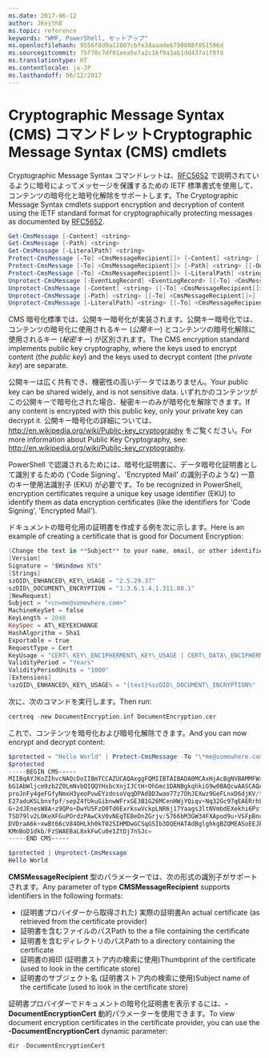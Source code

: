 ```yaml
---
ms.date: 2017-06-12
author: JKeithB
ms.topic: reference
keywords: "WMF, PowerShell, セットアップ"
ms.openlocfilehash: 9556f0d9a12807cbfe38aaade6798088f051596d
ms.sourcegitcommit: 75f70c7df01eea5e7a2c16f9a3ab1dd437a1f8fd
ms.translationtype: HT
ms.contentlocale: ja-JP
ms.lasthandoff: 06/12/2017
---
```

# <a name="cryptographic-message-syntax-cms-cmdlets"></a><span data-ttu-id="c6301-102">Cryptographic Message Syntax (CMS) コマンドレット</span><span class="sxs-lookup"><span data-stu-id="c6301-102">Cryptographic Message Syntax (CMS) cmdlets</span></span>

<span data-ttu-id="c6301-103">Cryptographic Message Syntax コマンドレットは、[RFC5652](http://tools.ietf.org/html/rfc5652) で説明されているように暗号によってメッセージを保護するための IETF 標準書式を使用して、コンテンツの暗号化と暗号化解除をサポートします。</span><span class="sxs-lookup"><span data-stu-id="c6301-103">The Cryptographic Message Syntax cmdlets support encryption and decryption of content using the IETF standard format for cryptographically protecting messages as documented by [RFC5652](http://tools.ietf.org/html/rfc5652).</span></span>

```powershell
Get-CmsMessage [-Content] <string>
Get-CmsMessage [-Path] <string>
Get-CmsMessage [-LiteralPath] <string>
Protect-CmsMessage [-To] <CmsMessageRecipient[]> [-Content] <string> [[-OutFile] <string>]
Protect-CmsMessage [-To] <CmsMessageRecipient[]> [-Path] <string> [[-OutFile] <string>]
Protect-CmsMessage [-To] <CmsMessageRecipient[]> [-LiteralPath] <string> [[-OutFile] <string>]
Unprotect-CmsMessage [-EventLogRecord] <EventLogRecord> [[-To] <CmsMessageRecipient[]>] [-IncludeContext]
Unprotect-CmsMessage [-Content] <string> [[-To] <CmsMessageRecipient[]>] [-IncludeContext]
Unprotect-CmsMessage [-Path] <string> [[-To] <CmsMessageRecipient[]>] [-IncludeContext]
Unprotect-CmsMessage [-LiteralPath] <string> [[-To] <CmsMessageRecipient[]>] [-IncludeContext]
```

<span data-ttu-id="c6301-104">CMS 暗号化標準では、公開キー暗号化が実装されます。公開キー暗号化では、コンテンツの暗号化に使用されるキー (*公開キー*) とコンテンツの暗号化解除に使用されるキー (*秘密キー*) が区別されます。</span><span class="sxs-lookup"><span data-stu-id="c6301-104">The CMS encryption standard implements public key cryptography, where the keys used to encrypt content (the *public key*) and the keys used to decrypt content (the *private key*) are separate.</span></span>

<span data-ttu-id="c6301-105">公開キーは広く共有でき、機密性の高いデータではありません。</span><span class="sxs-lookup"><span data-stu-id="c6301-105">Your public key can be shared widely, and is not sensitive data.</span></span> <span data-ttu-id="c6301-106">いずれかのコンテンツがこの公開キーで暗号化された場合、秘密キーのみが暗号化を解除できます。</span><span class="sxs-lookup"><span data-stu-id="c6301-106">If any content is encrypted with this public key, only your private key can decrypt it.</span></span> <span data-ttu-id="c6301-107">公開キー暗号化の詳細については、<http://en.wikipedia.org/wiki/Public-key_cryptography> をご覧ください。</span><span class="sxs-lookup"><span data-stu-id="c6301-107">For more information about Public Key Cryptography, see: <http://en.wikipedia.org/wiki/Public-key_cryptography>.</span></span>

<span data-ttu-id="c6301-108">PowerShell で認識されるためには、暗号化証明書に、データ暗号化証明書として識別するための ('Code Signing'、'Encrypted Mail' の識別子のような) 一意のキー使用法識別子 (EKU) が必要です。</span><span class="sxs-lookup"><span data-stu-id="c6301-108">To be recognized in PowerShell, encryption certificates require a unique key usage identifier (EKU) to identify them as data encryption certificates (like the identifiers for 'Code Signing', 'Encrypted Mail').</span></span>

<span data-ttu-id="c6301-109">ドキュメントの暗号化用の証明書を作成する例を次に示します。</span><span class="sxs-lookup"><span data-stu-id="c6301-109">Here is an example of creating a certificate that is good for Document Encryption:</span></span>

```powershell
(Change the text in **Subject** to your name, email, or other identifier), and put in a file (i.e.: DocumentEncryption.inf):
[Version]
Signature = "$Windows NT$"
[Strings]
szOID\_ENHANCED\_KEY\_USAGE = "2.5.29.37"
szOID\_DOCUMENT\_ENCRYPTION = "1.3.6.1.4.1.311.80.1"
[NewRequest]
Subject = "<cn=me@somewhere.com>"
MachineKeySet = false
KeyLength = 2048
KeySpec = AT\_KEYEXCHANGE
HashAlgorithm = Sha1
Exportable = true
RequestType = Cert
KeyUsage = "CERT\_KEY\_ENCIPHERMENT\_KEY\_USAGE | CERT\_DATA\_ENCIPHERMENT\_KEY\_USAGE"
ValidityPeriod = "Years"
ValidityPeriodUnits = "1000"
[Extensions]
%szOID\_ENHANCED\_KEY\_USAGE% = "{text}%szOID\_DOCUMENT\_ENCRYPTION%"
```

<span data-ttu-id="c6301-110">次に、次のコマンドを実行します。</span><span class="sxs-lookup"><span data-stu-id="c6301-110">Then run:</span></span>
```powershell
certreq -new DocumentEncryption.inf DocumentEncryption.cer
```

<span data-ttu-id="c6301-111">これで、コンテンツを暗号化および暗号化解除できます。</span><span class="sxs-lookup"><span data-stu-id="c6301-111">And you can now encrypt and decrypt content:</span></span>

```powershell
$protected = "Hello World" | Protect-CmsMessage -To "\*me@somewhere.com\*[](mailto:*leeholm@microsoft.com*)"
$protected
-----BEGIN CMS-----
MIIBqAYJKoZIhvcNAQcDoIIBmTCCAZUCAQAxggFQMIIBTAIBADA0MCAxHjAcBgNVBAMMFWxlZWhv
bG1AbWljcm9zb2Z0LmNvbQIQQYHsbcXnjIJCtH+OhGmc1DANBgkqhkiG9w0BAQcwAASCAQAnkFHM
proJnFy4geFGfyNmxH3yeoPvwEYzdnsoVqqDPAd8D3wao77z7OhJEXwz9GeFLnxD6djKV/tF4PxR
E27aduKSLbnxfpf/sepZ4fUkuGibnwWFrxGE3B1G26MCenHWjYQiqv+Nq32Gc97qEAERrhLv6S4R
G+2dJEnesW8A+z9QPo+DwYU5FzD0Td0ExrkswVckpLNR6j17Yaags3ltNVmbdEXekhi6Psf2MLMP
TSO79lv2L0KeXFGuPOrdzPAwCkV0vNEqTEBeDnZGrjv/5766bM3GW34FXApod9u+VSFpBnqVOCBA
DVDraA6k+xwBt66cV84OHLkh0kT02SIHMDwGCSqGSIb3DQEHATAdBglghkgBZQMEASoEEJbJaiRl
KMnBoD1dkb/FzSWAEBaL8xkFwCu0e1ZtDj7nSJc=
-----END CMS-----

$protected | Unprotect-CmsMessage
Hello World
```

<span data-ttu-id="c6301-112">**CMSMessageRecipient** 型のパラメーターでは、次の形式の識別子がサポートされます。</span><span class="sxs-lookup"><span data-stu-id="c6301-112">Any parameter of type **CMSMessageRecipient** supports identifiers in the following formats:</span></span>
- <span data-ttu-id="c6301-113">(証明書プロバイダーから取得された) 実際の証明書</span><span class="sxs-lookup"><span data-stu-id="c6301-113">An actual certificate (as retrieved from the certificate provider)</span></span>
- <span data-ttu-id="c6301-114">証明書を含むファイルのパス</span><span class="sxs-lookup"><span data-stu-id="c6301-114">Path to the a file containing the certificate</span></span>
- <span data-ttu-id="c6301-115">証明書を含むディレクトリのパス</span><span class="sxs-lookup"><span data-stu-id="c6301-115">Path to a directory containing the certificate</span></span>
- <span data-ttu-id="c6301-116">証明書の拇印 (証明書ストア内の検索に使用)</span><span class="sxs-lookup"><span data-stu-id="c6301-116">Thumbprint of the certificate (used to look in the certificate store)</span></span>
- <span data-ttu-id="c6301-117">証明書のサブジェクト名 (証明書ストア内の検索に使用)</span><span class="sxs-lookup"><span data-stu-id="c6301-117">Subject name of the certificate (used to look in the certificate store)</span></span>

<span data-ttu-id="c6301-118">証明書プロバイダーでドキュメントの暗号化証明書を表示するには、**-DocumentEncryptionCert** 動的パラメーターを使用できます。</span><span class="sxs-lookup"><span data-stu-id="c6301-118">To view document encryption certificates in the certificate provider, you can use the **-DocumentEncryptionCert** dynamic parameter:</span></span>

```powershell
dir -DocumentEncryptionCert
```

